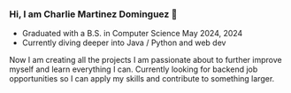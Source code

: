 ### Hi, I am Charlie Martinez Dominguez 👋

- Graduated with a B.S. in Computer Science May 2024, 2024
- Currently diving deeper into Java / Python and web dev 

Now I am creating all the projects I am passionate about to further improve myself and learn everything I can. Currently looking for backend job opportunities so I can apply my skills and contribute to something larger. 
<!--
**cherlesmd/cherlesmd** is a ✨ _special_ ✨ repository because its `README.md` (this file) appears on your GitHub profile.

Here are some ideas to get you started:

- 🔭 I’m currently working on ...
- 🌱 I’m currently learning ...
- 👯 I’m looking to collaborate on ...
- 🤔 I’m looking for help with ...
- 💬 Ask me about ...
- 📫 How to reach me: ...
- 😄 Pronouns: ...
- ⚡ Fun fact: ...
-->
